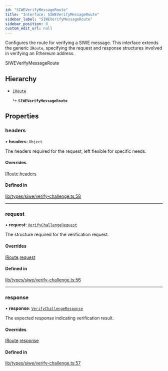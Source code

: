 ```yaml
---
id: "SIWEVerifyMessageRoute"
title: "Interface: SIWEVerifyMessageRoute"
sidebar_label: "SIWEVerifyMessageRoute"
sidebar_position: 0
custom_edit_url: null
---
```


Configures the route for verifying a SIWE message. This interface extends the generic `IRoute`,
specifying the request and response structures involved in verifying an Ethereum address.

 SIWEVerifyMessageRoute

## Hierarchy

- [`IRoute`](IRoute.md)

  ↳ **`SIWEVerifyMessageRoute`**

## Properties

### headers

• **headers**: `Object`

The headers required for the request, left flexible for specific needs.

#### Overrides

[IRoute](IRoute.md).[headers](IRoute.md#headers)

#### Defined in

[lib/types/siwe/verify-challenge.ts:58](https://github.com/JustaName-id/JustaName-sdk/blob/610ce53/packages/@justaname.id/sdk/src/lib/types/siwe/verify-challenge.ts#L58)

___

### request

• **request**: [`VerifyChallengeRequest`](VerifyChallengeRequest.md)

The structure required for the verification request.

#### Overrides

[IRoute](IRoute.md).[request](IRoute.md#request)

#### Defined in

[lib/types/siwe/verify-challenge.ts:56](https://github.com/JustaName-id/JustaName-sdk/blob/610ce53/packages/@justaname.id/sdk/src/lib/types/siwe/verify-challenge.ts#L56)

___

### response

• **response**: [`VerifyChallengeResponse`](VerifyChallengeResponse.md)

The expected response indicating verification result.

#### Overrides

[IRoute](IRoute.md).[response](IRoute.md#response)

#### Defined in

[lib/types/siwe/verify-challenge.ts:57](https://github.com/JustaName-id/JustaName-sdk/blob/610ce53/packages/@justaname.id/sdk/src/lib/types/siwe/verify-challenge.ts#L57)
